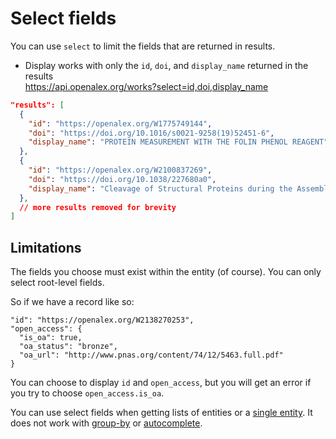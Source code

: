 # Select fields

You can use `select` to limit the fields that are returned in results.&#x20;

*   Display works with only the `id`, `doi`, and `display_name` returned in the results\
    <https://api.openalex.org/works?select=id,doi,display_name>

```json
"results": [
  {
    "id": "https://openalex.org/W1775749144",
    "doi": "https://doi.org/10.1016/s0021-9258(19)52451-6",
    "display_name": "PROTEIN MEASUREMENT WITH THE FOLIN PHENOL REAGENT"
  },
  {
    "id": "https://openalex.org/W2100837269",
    "doi": "https://doi.org/10.1038/227680a0",
    "display_name": "Cleavage of Structural Proteins during the Assembly of the Head of Bacteriophage T4"
  },
  // more results removed for brevity
]
```

## Limitations

The fields you choose must exist within the entity (of course). You can only select root-level fields.

So if we have a record like so:

    "id": "https://openalex.org/W2138270253",
    "open_access": {
      "is_oa": true,
      "oa_status": "bronze",
      "oa_url": "http://www.pnas.org/content/74/12/5463.full.pdf"
    }

You can choose to display `id` and `open_access`, but you will get an error if you try to choose `open_access.is_oa`.

You can use select fields when getting lists of entities or a [single entity](../get-single-entities/select-fields.md). It does not work with [group-by](../get-groups-of-entities.md) or [autocomplete](autocomplete-entities.md).&#x20;

